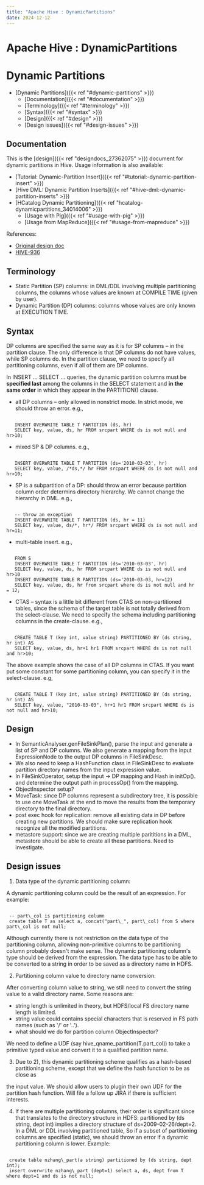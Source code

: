 ```yaml
---
title: "Apache Hive : DynamicPartitions"
date: 2024-12-12
---
```










# Apache Hive : DynamicPartitions






# Dynamic Partitions



* [Dynamic Partitions]({{< ref "#dynamic-partitions" >}})
	+ [Documentation]({{< ref "#documentation" >}})
	+ [Terminology]({{< ref "#terminology" >}})
	+ [Syntax]({{< ref "#syntax" >}})
	+ [Design]({{< ref "#design" >}})
	+ [Design issues]({{< ref "#design-issues" >}})



## Documentation


This is the [design]({{< ref "designdocs_27362075" >}}) document for dynamic partitions in Hive. Usage information is also available: 


* [Tutorial: Dynamic-Partition Insert]({{< ref "#tutorial:-dynamic-partition-insert" >}})
* [Hive DML: Dynamic Partition Inserts]({{< ref "#hive-dml:-dynamic-partition-inserts" >}})
* [HCatalog Dynamic Partitioning]({{< ref "hcatalog-dynamicpartitions_34014006" >}})
	+ [Usage with Pig]({{< ref "#usage-with-pig" >}})
	+ [Usage from MapReduce]({{< ref "#usage-from-mapreduce" >}})


References:


* [Original design doc](https://issues.apache.org/jira/secure/attachment/12437909/dp_design.txt)
* [HIVE-936](https://issues.apache.org/jira/browse/HIVE-936)


## Terminology


* Static Partition (SP) columns: in DML/DDL involving multiple partitioning columns, the columns whose values are known at COMPILE TIME (given by user).
* Dynamic Partition (DP) columns: columns whose values are only known at EXECUTION TIME.


## Syntax


DP columns are specified the same way as it is for SP columns – in the partition clause. The only difference is that DP columns do not have values, while SP columns do. In the partition clause, we need to specify all partitioning columns, even if all of them are DP columns. 


In INSERT ... SELECT ... queries, the dynamic partition columns must be **specified last** among the columns in the SELECT statement and **in the same order** in which they appear in the PARTITION() clause.


* all DP columns – only allowed in nonstrict mode. In strict mode, we should throw an error. e.g.,




```

   INSERT OVERWRITE TABLE T PARTITION (ds, hr) 
   SELECT key, value, ds, hr FROM srcpart WHERE ds is not null and hr>10;

```


* mixed SP & DP columns. e.g.,




```

   INSERT OVERWRITE TABLE T PARTITION (ds='2010-03-03', hr) 
   SELECT key, value, /*ds,*/ hr FROM srcpart WHERE ds is not null and hr>10;

```


* SP is a subpartition of a DP: should throw an error because partition column order determins directory hierarchy. We cannot change the hierarchy in DML. e.g.,




```

   -- throw an exception
   INSERT OVERWRITE TABLE T PARTITION (ds, hr = 11) 
   SELECT key, value, ds/*, hr*/ FROM srcpart WHERE ds is not null and hr=11;

```


* multi-table insert. e.g.,




```

   FROM S
   INSERT OVERWRITE TABLE T PARTITION (ds='2010-03-03', hr) 
   SELECT key, value, ds, hr FROM srcpart WHERE ds is not null and hr>10
   INSERT OVERWRITE TABLE R PARTITION (ds='2010-03-03, hr=12)
   SELECT key, value, ds, hr from srcpart where ds is not null and hr = 12;

```


* CTAS – syntax is a little bit different from CTAS on non-partitioned tables, since the schema of the target table is not totally derived from the select-clause. We need to specify the schema including partitioning columns in the create-clause. e.g.,




```

   CREATE TABLE T (key int, value string) PARTITIONED BY (ds string, hr int) AS 
   SELECT key, value, ds, hr+1 hr1 FROM srcpart WHERE ds is not null and hr>10;

```


The above example shows the case of all DP columns in CTAS. If you want put some constant for some partitioning column, you can specify it in the select-clause. e.g, 




```

   CREATE TABLE T (key int, value string) PARTITIONED BY (ds string, hr int) AS 
   SELECT key, value, "2010-03-03", hr+1 hr1 FROM srcpart WHERE ds is not null and hr>10;

```


## Design


* In SemanticAnalyser.genFileSinkPlan(), parse the input and generate a list of SP and DP columns. We also generate a mapping from the input ExpressionNode to the output DP columns in FileSinkDesc.
* We also need to keep a HashFunction class in FileSinkDesc to evaluate partition directory names from the input expression value.
* In FileSinkOperator, setup the input -> DP mapping and Hash in initOp(). and determine the output path in processOp() from the mapping.
* ObjectInspector setup?
* MoveTask: since DP columns represent a subdirectory tree, it is possible to use one MoveTask at the end to move the results from the temporary directory to the final directory.
* post exec hook for replication: remove all existing data in DP before creating new partitions. We should make sure replication hook recognize all the modified partitions.
* metastore support: since we are creating multiple parititions in a DML, metastore should be able to create all these partitions. Need to investigate.


## Design issues


 1) Data type of the dynamic partitioning column:   

 A dynamic partitioning column could be the result of an expression. For example:




```

 -- part\_col is partitioning column
 create table T as select a, concat("part\_", part\_col) from S where part\_col is not null; 

```


Although currently there is not restriction on the data type of the partitioning column, allowing non-primitive columns to be partitioning column probably doesn't make sense. The dynamic partitioning column's type should be derived from the expression. The data type has to be able to be converted to a string in order to be saved as a directory name in HDFS. 


 2) Partitioning column value to directory name conversion:  

 After converting column value to string, we still need to convert the string value to a valid directory name. Some reasons are: 


* string length is unlimited in theory, but HDFS/local FS directory name length is limited.
* string value could contains special characters that is reserved in FS path names (such as '/' or '..').
* what should we do for partition column ObjectInspector?


 We need to define a UDF (say hive\_qname\_partition(T.part\_col)) to take a primitive typed value and convert it to a qualified partition name.


 3) Due to 2), this dynamic partitioning scheme qualifies as a hash-based partitioning scheme, except that we define the hash function to be as close as  

the input value. We should allow users to plugin their own UDF for the partition hash function. Will file a follow up JIRA if there is sufficient interests. 


 4) If there are multiple partitioning columns, their order is significant since that translates to the directory structure in HDFS: partitioned by (ds string, dept int) implies a directory structure of ds=2009-02-26/dept=2. In a DML or DDL involving partitioned table, So if a subset of partitioning columns are specified (static), we should throw an error if a dynamic partitioning column is lower. Example:




```

 create table nzhang\_part(a string) partitioned by (ds string, dept int);
 insert overwrite nzhang\_part (dept=1) select a, ds, dept from T where dept=1 and ds is not null;

```



 

 

